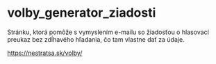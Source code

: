 # volby_generator_ziadosti

Stránku, ktorá pomôže s vymyslením e-mailu so žiadosťou o hlasovací preukaz bez zdĺhavého hľadania, čo tam vlastne dať za údaje.

https://nestratsa.sk/volby/
